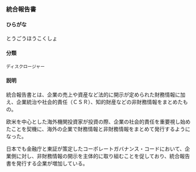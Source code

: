 <div style="display:none;">

## [あ行](securities-terms?id=あ行)
## [か行](securities-terms?id=か行)
## [さ行](securities-terms?id=さ行)
## [た行](securities-terms?id=た行)

</div>

### 統合報告書

#### ひらがな

とうごうほうこくしょ

#### 分類

`ディスクロージャー`

#### 説明

統合報告書とは、企業の売上や資産など法的に開示が定められた財務情報に加え、企業統治や社会的責任（ＣＳＲ）、知的財産などの非財務情報をまとめたもの。
 
欧米を中心とした海外機関投資家が投資の際、企業の社会的責任を重要視し始めたことを契機に、海外の企業で財務情報と非財務情報をまとめて発行するようになった。
 
日本でも金融庁と東証が策定したコーポレートガバナンス・コードにおいて、企業側に対し、非財務情報の開示を主体的に取り組むことを促しており、統合報告書を発行する企業が増加している。

<div style="display:none;">

## [な行](securities-terms?id=な行)
## [は行](securities-terms?id=は行)
## [ま行](securities-terms?id=ま行)
## [や行](securities-terms?id=や行)
## [ら行](securities-terms?id=ら行)
## [わ行](securities-terms?id=わ行)
## [英数字・記号](securities-terms?id=英数字・記号)

</div>

